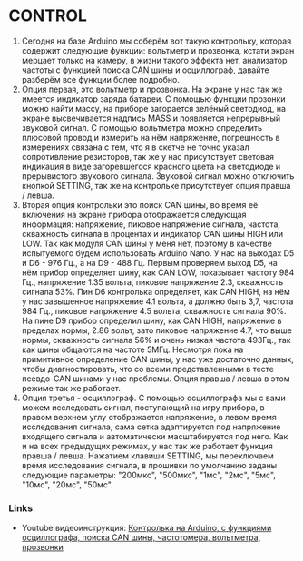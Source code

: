 # CONTROL
1.	Сегодня на базе Arduino мы соберём вот такую контрольку, которая содержит следующие функции: вольтметр и прозвонка, кстати экран мерцает только на камеру, в жизни такого эффекта нет, анализатор частоты с функцией поиска CAN шины и осциллограф, давайте разберём все функции более подробно. 
2.	Опция первая, это вольтметр и прозвонка. На экране у нас так же имеется индикатор заряда батареи. С помощью функции прозонки можно найти массу, на приборе загорается зелёный светодиод, на экране высвечивается надпись MASS и появляется непрерывный звуковой сигнал. С помощью вольтметра можно определить плюсовой провод и измерить на нём напряжение, погрешность в измерениях связана с тем, что я в скетче не точно указал сопротивление резисторов, так же у нас присутствует световая индикация в виде загоревшегося красного цвета на светодиоде и прерывистого звукового сигнала. Звуковой сигнал можно отключить кнопкой SETTING, так же на контрольке присутствует опция правша / левша.
3.	Вторая опция контрольки это поиск CAN шины, во время её включения на экране прибора отображается следующая информация: напряжение, пиковое напряжение сигнала, частота, скважность сигнала в процентах и индикатор CAN шины HIGH или LOW. Так как модуля CAN шины у меня нет, поэтому в качестве испытуемого будем использовать Arduino Nano. У нас на выходах D5 и D6 - 976 Гц., а на D9 - 488 Гц. Первым проверяем выход D5, на нём прибор определяет шину, как CAN LOW, показывает частоту 984 Гц., напряжение 1.35 вольта, пиковое напряжение 2.3, скважность сигнала 53%. Пин D6 контролька определяет, как CAN HIGH, на нём у нас завышенное напряжение 4.1 вольта, а должно быть 3,7, частота 984 Гц., пиковое напряжение 4.5 вольта, скважность сигнала 90%. На пине D9 прибор определил шину, как CAN HIGH, напряжение в пределах нормы, 2.86 вольт, зато пиковое напряжение 4.7, что выше нормы, скважность сигнала 56% и очень низкая частота 493Гц., так как шины общаются на частоте 5МГц. Несмотря пока на примитивное определение CAN шины, у нас уже достаточно данных, чтобы диагностировать, что со всеми представленными в тесте псевдо-САN шинами у нас проблемы. Опция правша / левша в этом режиме так же работает.
4.	Опция третья - осциллограф. С помощью осциллографа мы с вами можем исследовать сигнал, поступающий на игру прибора, в правом верхнем углу отображается напряжение, в левом время исследования сигнала, сама сетка адаптируется под напряжение входящего сигнала и автоматически масштабируется под него. Как и на всех предыдущих режимах, у нас так же работает функция правша / левша. Нажатием клавиши SETTING, мы переключаем время исследования сигнала, в прошивки по умолчанию заданы следующие параметры: "200мкс", "500мкс", "1мс", "2мс", "5мс", "10мс", "20мс", "50мс". 

### Links
- Youtube видеоинструкция: [Контролька на Arduino, с функциями осциллографа, поиска CAN шины, частотомера, вольтметра, прозвонки](https://youtu.be/jtUHzGFVvMU)
